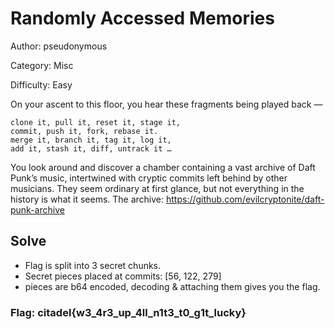 # Randomly Accessed Memories

Author: pseudonymous

Category: Misc

Difficulty: Easy

On your ascent to this floor, you hear these fragments being played back —

```
clone it, pull it, reset it, stage it, 
commit, push it, fork, rebase it. 
merge it, branch it, tag it, log it, 
add it, stash it, diff, untrack it … 
```

You look around and discover a chamber containing a vast archive of Daft Punk’s music, intertwined with cryptic commits left behind by other musicians. They seem ordinary at first glance, but not everything in the history is what it seems. The archive: <https://github.com/evilcryptonite/daft-punk-archive>

## Solve

- Flag is split into 3 secret chunks.
- Secret pieces placed at commits: [56, 122, 279]
- pieces are b64 encoded, decoding & attaching them gives you the flag.

### Flag: citadel{w3_4r3_up_4ll_n1t3_t0_g1t_lucky}
